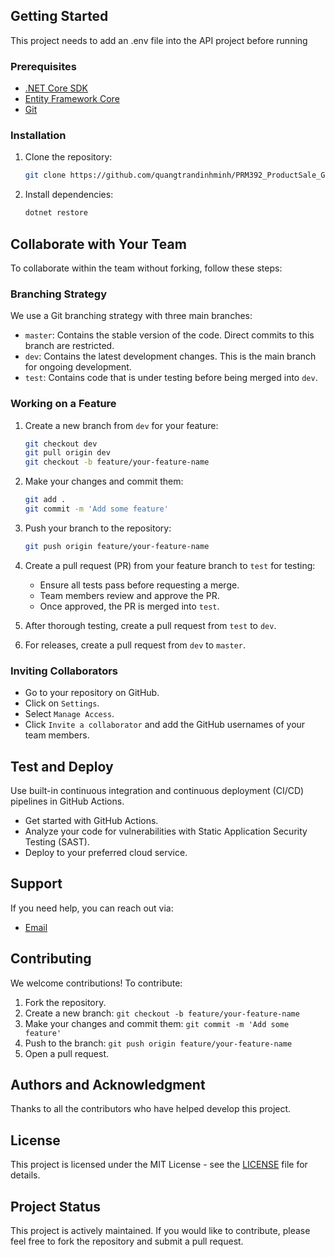## Getting Started

This project needs to add an .env file into the API project before running

### Prerequisites

- [.NET Core SDK](https://dotnet.microsoft.com/download)
- [Entity Framework Core](https://docs.microsoft.com/en-us/ef/core/)
- [Git](https://git-scm.com/)

### Installation

1. Clone the repository:
    ```bash
    git clone https://github.com/quangtrandinhminh/PRM392_ProductSale_G5_API.git
    ```

2. Install dependencies:
    ```bash
    dotnet restore
    ```

## Collaborate with Your Team

To collaborate within the team without forking, follow these steps:

### Branching Strategy

We use a Git branching strategy with three main branches:

- `master`: Contains the stable version of the code. Direct commits to this branch are restricted.
- `dev`: Contains the latest development changes. This is the main branch for ongoing development.
- `test`: Contains code that is under testing before being merged into `dev`.

### Working on a Feature

1. Create a new branch from `dev` for your feature:
    ```bash
    git checkout dev
    git pull origin dev
    git checkout -b feature/your-feature-name
    ```

2. Make your changes and commit them:
    ```bash
    git add .
    git commit -m 'Add some feature'
    ```

3. Push your branch to the repository:
    ```bash
    git push origin feature/your-feature-name
    ```

4. Create a pull request (PR) from your feature branch to `test` for testing:
    - Ensure all tests pass before requesting a merge.
    - Team members review and approve the PR.
    - Once approved, the PR is merged into `test`.

5. After thorough testing, create a pull request from `test` to `dev`.

6. For releases, create a pull request from `dev` to `master`.

### Inviting Collaborators

- Go to your repository on GitHub.
- Click on `Settings`.
- Select `Manage Access`.
- Click `Invite a collaborator` and add the GitHub usernames of your team members.

## Test and Deploy

Use built-in continuous integration and continuous deployment (CI/CD) pipelines in GitHub Actions.

- Get started with GitHub Actions.
- Analyze your code for vulnerabilities with Static Application Security Testing (SAST).
- Deploy to your preferred cloud service.

## Support

If you need help, you can reach out via:

- [Email]()

## Contributing

We welcome contributions! To contribute:

1. Fork the repository.
2. Create a new branch: `git checkout -b feature/your-feature-name`
3. Make your changes and commit them: `git commit -m 'Add some feature'`
4. Push to the branch: `git push origin feature/your-feature-name`
5. Open a pull request.

## Authors and Acknowledgment

Thanks to all the contributors who have helped develop this project.

## License

This project is licensed under the MIT License - see the [LICENSE](LICENSE) file for details.

## Project Status

This project is actively maintained. If you would like to contribute, please feel free to fork the repository and submit a pull request.
